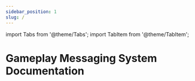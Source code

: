 ```yaml
---
sidebar_position: 1
slug: /
---
```


import Tabs from '@theme/Tabs';
import TabItem from '@theme/TabItem';

# Gameplay Messaging System Documentation

